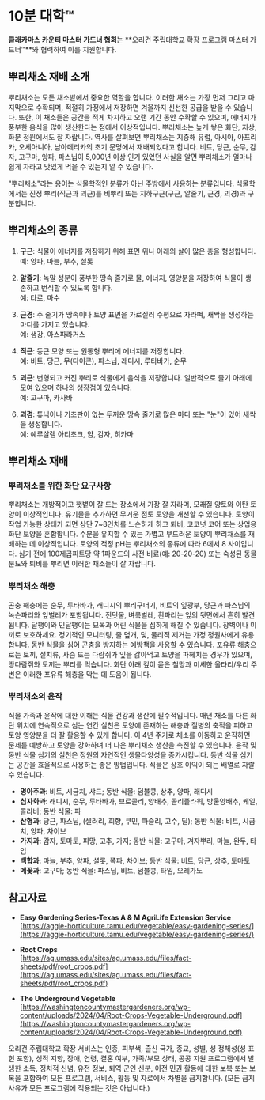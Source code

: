 # 10분 대학™

**클래카마스 카운티 마스터 가드너 협회**는 **오리건 주립대학교 확장 프로그램 마스터 가드너™**와 협력하여 이를 지원합니다.

## 뿌리채소 재배 소개

뿌리채소는 모든 채소밭에서 중요한 역할을 합니다. 이러한 채소는 가장 먼저 그리고 마지막으로 수확되며, 적절히 가정에서 저장하면 겨울까지 신선한 공급을 받을 수 있습니다. 또한, 이 채소들은 공간을 적게 차지하고 오랜 기간 동안 수확할 수 있으며, 에너지가 풍부한 음식을 많이 생산한다는 점에서 이상적입니다. 뿌리채소는 높게 쌓은 화단, 지상, 화분 정원에서도 잘 자랍니다. 역사를 살펴보면 뿌리채소는 지중해 유럽, 아시아, 아프리카, 오세아니아, 남아메리카의 초기 문명에서 재배되었다고 합니다. 비트, 당근, 순무, 감자, 고구마, 양파, 파스닙이 5,000년 이상 인기 있었던 사실을 알면 뿌리채소가 얼마나 쉽게 자라고 맛있게 먹을 수 있는지 알 수 있습니다.

"뿌리채소"라는 용어는 식물학적인 분류가 아닌 주방에서 사용하는 분류입니다. 식물학에서는 진정 뿌리(직근과 괴근)를 비뿌리 또는 지하구근(구근, 알줄기, 근경, 괴경)과 구분합니다.

## 뿌리채소의 종류

1. **구근**: 식물이 에너지를 저장하기 위해 표면 위나 아래의 살이 많은 층을 형성합니다.  
   예: 양파, 마늘, 부추, 셜롯

2. **알줄기**: 녹말 성분이 풍부한 땅속 줄기로 물, 에너지, 영양분을 저장하여 식물이 생존하고 번식할 수 있도록 합니다.  
   예: 타로, 마수

3. **근경**: 주 줄기가 땅속이나 토양 표면을 가로질러 수평으로 자라며, 새싹을 생성하는 마디를 가지고 있습니다.  
   예: 생강, 아스파라거스

4. **직근**: 둥근 모양 또는 원통형 뿌리에 에너지를 저장합니다.  
   예: 비트, 당근, 무(다이콘), 파스닙, 래디시, 루타바가, 순무

5. **괴근**: 변형되고 커진 뿌리로 식물에게 음식을 저장합니다. 일반적으로 줄기 아래에 모여 있으며 하나의 성장점이 있습니다.  
   예: 고구마, 카사바

6. **괴경**: 튜닉이나 기초판이 없는 두꺼운 땅속 줄기로 많은 마디 또는 "눈"이 있어 새싹을 생성합니다.  
   예: 예루살렘 아티초크, 얌, 감자, 히카마

## 뿌리채소 재배

### 뿌리채소를 위한 화단 요구사항

뿌리채소는 개방적이고 햇볕이 잘 드는 장소에서 가장 잘 자라며, 모래질 양토와 이탄 토양이 이상적입니다. 유기물을 추가하면 무거운 점토 토양을 개선할 수 있습니다. 토양이 작업 가능한 상태가 되면 상단 7~8인치를 느슨하게 하고 퇴비, 코코넛 코어 또는 상업용 화단 토양을 혼합합니다. 수분을 유지할 수 있는 가볍고 부드러운 토양이 뿌리채소를 재배하는 데 이상적입니다. 토양의 적정 pH는 뿌리채소의 종류에 따라 6에서 8 사이입니다. 심기 전에 100제곱피트당 약 1파운드의 사전 비료(예: 20-20-20) 또는 숙성된 동물 분뇨와 퇴비를 뿌리면 이러한 채소들이 잘 자랍니다.

### 뿌리채소 해충

곤충 해충에는 순무, 루타바가, 래디시의 뿌리구더기, 비트의 잎광부, 당근과 파스닙의 녹슨파리와 잎벌레가 포함됩니다. 진딧물, 벼룩벌레, 흰파리는 잎의 뒷면에서 흔히 발견됩니다. 달팽이와 민달팽이는 묘목과 어린 식물을 심하게 해칠 수 있습니다. 장벽이나 미끼로 보호하세요. 정기적인 모니터링, 줄 덮개, 덫, 물리적 제거는 가정 정원사에게 유용합니다. 동반 식물을 심어 곤충을 방지하는 예방책을 사용할 수 있습니다. 포유류 해충으로는 토끼, 설치류, 사슴 또는 다람쥐가 잎을 갉아먹고 토양을 파헤치는 경우가 있으며, 땅다람쥐와 토끼는 뿌리를 먹습니다. 화단 아래 깊이 묻은 철망과 미세한 울타리/우리 주변은 이러한 포유류 해충을 막는 데 도움이 됩니다.

### 뿌리채소의 윤작

식물 가족과 윤작에 대한 이해는 식물 건강과 생산에 필수적입니다. 매년 채소를 다른 화단 위치에 연속적으로 심는 연간 실천은 토양에 존재하는 해충과 질병의 축적을 피하고 토양 영양분을 더 잘 활용할 수 있게 합니다. 이 4년 주기로 채소를 이동하고 윤작하면 문제를 예방하고 토양을 강화하며 더 나은 뿌리채소 생산을 촉진할 수 있습니다. 윤작 및 동반 식물 심기의 실천은 정원의 자연적인 생물다양성을 증가시킵니다. 동반 식물 심기는 공간을 효율적으로 사용하는 좋은 방법입니다. 식물은 상호 이익이 되는 배열로 자랄 수 있습니다.

- **명아주과**: 비트, 시금치, 샤드; 동반 식물: 덤불콩, 상추, 양파, 래디시  
- **십자화과**: 래디시, 순무, 루타바가, 브로콜리, 양배추, 콜리플라워, 방울양배추, 케일, 콜라비; 동반 식물: 파  
- **산형과**: 당근, 파스닙, (셀러리, 회향, 쿠민, 파슬리, 고수, 딜); 동반 식물: 비트, 시금치, 양파, 차이브  
- **가지과**: 감자, 토마토, 피망, 고추, 가지; 동반 식물: 고구마, 겨자뿌리, 마늘, 완두, 타임  
- **백합과**: 마늘, 부추, 양파, 셜롯, 쪽파, 차이브; 동반 식물: 비트, 당근, 상추, 토마토  
- **메꽃과**: 고구마; 동반 식물: 파스닙, 비트, 덤불콩, 타임, 오레가노  

## 참고자료

- **Easy Gardening Series-Texas A & M AgriLife Extension Service**  
  [https://aggie-horticulture.tamu.edu/vegetable/easy-gardening-series/](https://aggie-horticulture.tamu.edu/vegetable/easy-gardening-series/)  

- **Root Crops**  
  [https://ag.umass.edu/sites/ag.umass.edu/files/fact-sheets/pdf/root_crops.pdf](https://ag.umass.edu/sites/ag.umass.edu/files/fact-sheets/pdf/root_crops.pdf)  

- **The Underground Vegetable**  
  [https://washingtoncountymastergardeners.org/wp-content/uploads/2024/04/Root-Crops-Vegetable-Underground.pdf](https://washingtoncountymastergardeners.org/wp-content/uploads/2024/04/Root-Crops-Vegetable-Underground.pdf)  

오리건 주립대학교 확장 서비스는 인종, 피부색, 출신 국가, 종교, 성별, 성 정체성(성 표현 포함), 성적 지향, 장애, 연령, 결혼 여부, 가족/부모 상태, 공공 지원 프로그램에서 발생한 소득, 정치적 신념, 유전 정보, 퇴역 군인 신분, 이전 민권 활동에 대한 보복 또는 보복을 포함하여 모든 프로그램, 서비스, 활동 및 자료에서 차별을 금지합니다. (모든 금지 사유가 모든 프로그램에 적용되는 것은 아닙니다.)